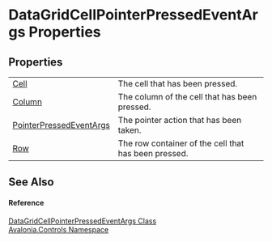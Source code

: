 # DataGridCellPointerPressedEventArgs Properties




## Properties
<table>
<tr>
<td><a href="P_Avalonia_Controls_DataGridCellPointerPressedEventArgs_Cell">Cell</a></td>
<td>The cell that has been pressed.</td>
</tr>
<tr>
<td><a href="P_Avalonia_Controls_DataGridCellPointerPressedEventArgs_Column">Column</a></td>
<td>The column of the cell that has been pressed.</td>
</tr>
<tr>
<td><a href="P_Avalonia_Controls_DataGridCellPointerPressedEventArgs_PointerPressedEventArgs">PointerPressedEventArgs</a></td>
<td>The pointer action that has been taken.</td>
</tr>
<tr>
<td><a href="P_Avalonia_Controls_DataGridCellPointerPressedEventArgs_Row">Row</a></td>
<td>The row container of the cell that has been pressed.</td>
</tr>
</table>

## See Also


#### Reference
<a href="T_Avalonia_Controls_DataGridCellPointerPressedEventArgs">DataGridCellPointerPressedEventArgs Class</a>  
<a href="N_Avalonia_Controls">Avalonia.Controls Namespace</a>  
